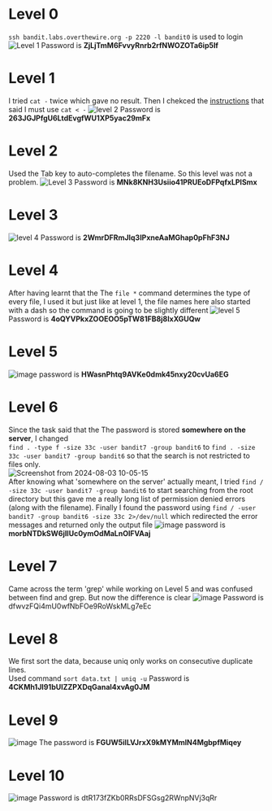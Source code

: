 # Level 0
`ssh bandit.labs.overthewire.org -p 2220 -l bandit0` is used to login
![Level 1](https://github.com/user-attachments/assets/e038ae36-a7b2-4014-9a54-871ece28e532)
Password is **ZjLjTmM6FvvyRnrb2rfNWOZOTa6ip5If**

# Level 1
I tried `cat -` twice which gave no result. Then I chekced the [instructions](https://overthewire.org/wargames/bandit/bandit2.html) that said I must use `cat < -`
![level 2](https://github.com/user-attachments/assets/c54f7b7c-f1ce-41af-bccb-d4b7e86de37e)
Password is **263JGJPfgU6LtdEvgfWU1XP5yac29mFx**

# Level 2
Used the Tab key to auto-completes the filename. So this level was not a problem.
![Level 3](https://github.com/user-attachments/assets/19bc3b85-9cca-452a-9c47-2926f690c527)
Password is **MNk8KNH3Usiio41PRUEoDFPqfxLPlSmx**

# Level 3
![level 4](https://github.com/user-attachments/assets/417bec61-854d-4aa3-8e6e-5caab5a9621d)
Password is **2WmrDFRmJIq3IPxneAaMGhap0pFhF3NJ**

# Level 4
After having learnt that the The `file *` command determines the type of every file, I used it but just like at level 1, the file names here also started with a dash so the command is going to be slightly different
![level 5](https://github.com/user-attachments/assets/d89bcf5a-28c7-483c-9730-fdd049c93fb1)
Password is **4oQYVPkxZOOEOO5pTW81FB8j8lxXGUQw**

# Level 5
![image](https://github.com/user-attachments/assets/c29c0dbc-04a8-47a5-812c-a3652820061b)
password is **HWasnPhtq9AVKe0dmk45nxy20cvUa6EG**

# Level 6
Since the task said that the The password is stored **somewhere on the server**, I changed  <br>
`find . -type f -size 33c -user bandit7 -group bandit6`  to  `find . -size 33c -user bandit7 -group bandit6` so that the search is not restricted to files only.<br>
![Screenshot from 2024-08-03 10-05-15](https://github.com/user-attachments/assets/23162926-5d28-4bae-91a7-ae40c95b473c) <br>
After knowing what 'somewhere on the server' actually meant, I tried `find / -size 33c -user bandit7 -group bandit6` to start searching from the root directory but this gave me a really long list of permission denied errors (along with the filename). Finally I found the password using `find / -user bandit7 -group bandit6 -size 33c 2>/dev/null` which redirected the error messages and returned only the output file
![image](https://github.com/user-attachments/assets/79f00620-d944-4f78-a47a-62b130c62a13)
password is **morbNTDkSW6jIlUc0ymOdMaLnOlFVAaj**

# Level 7
Came across the term 'grep' while working on Level 5 and was confused between find and grep. But now the difference is clear
![image](https://github.com/user-attachments/assets/d402f7f8-fc06-41d4-8c3b-5a2a4c2605cc)
Password is dfwvzFQi4mU0wfNbFOe9RoWskMLg7eEc

# Level 8
We first sort the data, because uniq only works on consecutive duplicate lines.<br>
Used command `sort data.txt | uniq -u`
Password is **4CKMh1JI91bUIZZPXDqGanal4xvAg0JM**

# Level 9
![image](https://github.com/user-attachments/assets/b44a00c0-0eb7-4d82-a75f-46db9e4a160f)
The password is **FGUW5ilLVJrxX9kMYMmlN4MgbpfMiqey**

# Level 10
![image](https://github.com/user-attachments/assets/ceba9191-b80e-44d4-9986-a9542cd278ba)
Password is dtR173fZKb0RRsDFSGsg2RWnpNVj3qRr





